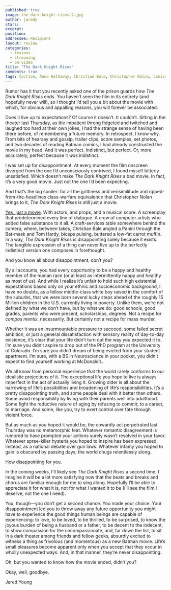 ```yaml
---
published: true
image: the-dark-knight-rises-2.jpg
author: jaredy
stars: 
excerpt: 
position: 
addressee: Recipient
layout: review
categories:
  - reviews
  - streaming
  - on-video
title: "The Dark Knight Rises"
comments: true
tags: [action, Anne Hathaway, Christian Bale, Christopher Nolan, comics, Letters, The Dark Knight Rises]
---
```

<p>Rumor has it that you recently asked one of the prison guards how <em>The Dark Knight Rises</em> ends. You haven&rsquo;t seen the film in its entirety (and hopefully never will), so I thought I&rsquo;d tell you a bit about the movie with which, for obvious and appalling reasons, you will forever be associated.</p>
<p>Does it live up to expectations? Of course it doesn&rsquo;t. It couldn&rsquo;t. Sitting in the theater last Thursday, as the impatient throng fidgeted and twitched and laughed too hard at their own jokes, I had the strange sense of having been there before, of remembering a future memory. In retrospect, I know why. From bits of hearsay and gossip, trailer clips, score samples, set photos, and two decades of reading Batman comics, I had already constructed the movie in my head. And it was perfect. Indistinct, but perfect. Or, more accurately, perfect because it <em>was</em> indistinct.</p>
<p>I was set up for disappointment. At every moment the film onscreen diverged from the one I&rsquo;d unconsciously contrived, I found myself bitterly unsatisfied. Which doesn&rsquo;t make <em>The Dark Knight Rises</em> a bad movie. In fact, it&rsquo;s a very good movie. Just not the one I&rsquo;d been expecting.</p>
<p>And that&rsquo;s the big spoiler: for all the grittiness and verisimilitude and ripped-from-the-headlines class-warfare equivalence that Christopher Nolan brings to it, <em>The Dark Knight Rises</em> is still just a movie.</p>
<p><a href="/letters/2012/7/19/the-dark-knight-rises.html">Yes, just a movie</a>. With actors, and props, and a musical score. A screenplay that predetermined every line of dialogue. A crew of computer artists who added false substance to it all. A craft-services table somewhere behind the camera, where, between takes, Christian Bale angled a Panini through the Bat-mask and Tom Hardy, biceps pulsing, buttered a low-fat carrot muffin. In a way, <em>The Dark Knight Rises</em> is disappointing solely because it exists. The tangible expression of a thing can never live up to the perfectly indistinct version one composes in forethought.</p>
<p>And you know all about disappointment, don&rsquo;t you?</p>
<p>By all accounts, you had every opportunity to be a happy and healthy member of the human race (or at least as intermittently happy and healthy as most of us). And while I realize it&rsquo;s unfair to hold such high existential expectations based only on your ethnic and socioeconomic background, I have no doubts, as a fellow middle-class white boy raised in the comfort of the suburbs, that we were born several lucky steps ahead of the roughly 15 Million children in the U.S. currently living in poverty. Unlike them, we&rsquo;re not defined by what we don&rsquo;t have, but by what we do: good schools, good grades, parents who were present, scholarships, degrees. Not a recipe for <em>compos mentis</em>, necessarily. But certainly not a recipe for mass murder. &nbsp;</p>
<p>Whether it was an insurmountable pressure to succeed, some failed secret ambition, or just a general dissatisfaction with sensory reality of day-to-day existence, it&rsquo;s clear that your life didn&rsquo;t turn out the way you expected it to. I&rsquo;m sure you didn&rsquo;t aspire to drop out of the PhD program at the University of Colorado. I&rsquo;m sure you didn&rsquo;t dream of being evicted from your student apartment. I&rsquo;m sure, with a BS in Neuroscience in your pocket, you didn&rsquo;t expect to find yourself working at McDonald&rsquo;s.</p>
<p>We all know from personal experience that the world rarely conforms to our idealistic projections of it. The exceptional life you hope to live is always imperfect in the act of actually living it. Growing older is all about the narrowing of life&rsquo;s possibilities and broadening of life&rsquo;s responsibilities. It&rsquo;s a pretty disappointing truth, and some people deal with it better than others. Some avoid responsibility by living with their parents well into adulthood. Some fight the reductive nature of aging by refusing to commit; to a career, to marriage. And some, like you, try to exert control over fate through violent force.</p>
<p>But as much as you hoped it would be, the cowardly act perpetrated last Thursday was no metamorphic feat. Whatever romantic disagreement is rumored to have prompted your actions surely wasn&rsquo;t resolved in your favor. Whatever spree-killer hysteria you hoped to inspire has been expressed, instead, as a national debate over gun laws. Whatever infamy you hoped to gain is obscured by passing days; the world chugs relentlessly along.</p>
<p>How disappointing for you.</p>
<p>In the coming weeks, I&rsquo;ll likely see <em>The Dark Knight Rises</em> a second time. I imagine it will be a lot more satisfying now that the beats and breaks and chorus are familiar enough for me to sing along. Hopefully I&rsquo;ll be able to appreciate it for what it is, not for what I wanted it to be (I&rsquo;ll see the film I deserve, not the one I need).</p>
<p>You, though&mdash;you don&rsquo;t get a second chance. You made your choice. Your disappointment led you to throw away any future opportunity you might have to experience the good things human beings are capable of experiencing: to love, to be loved, to be thrilled, to be surprised, to know the joyous burden of being a husband or a father, to be decent to the indecent, to show compassion for the uncompassionate, and, far down the list, to sit in a dark theater among friends and fellow geeks, absurdly excited to witness a thing as frivolous (and momentous) as a new Batman movie. Life&rsquo;s small pleasures become apparent only when you accept that they occur in wholly unexpected ways. And, in that manner, they&rsquo;re never disappointing.</p>
<p>Oh, but you wanted to know how the movie ended, didn&rsquo;t you?</p>
<p>Okay, well, goodbye.</p>
<p>Jared Young</p>
